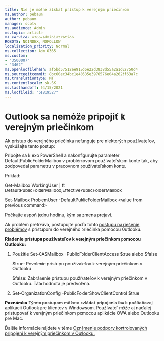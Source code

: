 ```yaml
---
title: Nie je možné získať prístup k verejným priečinkom
ms.author: pebaum
author: pebaum
manager: scotv
ms.audience: Admin
ms.topic: article
ms.service: o365-administration
ROBOTS: NOINDEX, NOFOLLOW
localization_priority: Normal
ms.collection: Adm_O365
ms.custom:
- "3500007"
- "3462"
ms.openlocfilehash: af5bd57512ee917d6e22d3838d55a2a1d62750d4
ms.sourcegitcommit: 8bc60ec34bc1e40685e3976576e04a2623f63a7c
ms.translationtype: MT
ms.contentlocale: sk-SK
ms.lasthandoff: 04/15/2021
ms.locfileid: "51819527"
---
```

# <a name="outlook-cannot-connect-to-public-folders"></a>Outlook sa nemôže pripojiť k verejným priečinkom

Ak prístup do verejného priečinka nefunguje pre niektorých používateľov, vyskúšajte tento postup:

Pripojte sa k exo PowerShell a nakonfigurujte parameter DefaultPublicFolderMailbox v problémovom používateľskom konte tak, aby zodpovedal parametru v pracovnom používateľskom konte.

Príklad:

Get-Mailbox WorkingUser | ft DefaultPublicFolderMailbox,EffectivePublicFolderMailbox

Set-Mailbox ProblemUser -DefaultPublicFolderMailbox \<value from previous command>

Počkajte aspoň jednu hodinu, kým sa zmena prejaví.

Ak problém pretrváva, postupujte podľa tohto [postupu na riešenie problémov](https://aka.ms/pfcte) s prístupom do verejného priečinka pomocou Outlooku.
 
**Riadenie prístupu používateľov k verejným priečinkom pomocou Outlooku:**

1.  Použitie Set-CASMailbox <mailboxname> -PublicFolderClientAccess $true alebo $false  
      
    $true: Povolenie prístupu používateľov k verejným priečinkom v Outlooku  
      
    $false: Zabránenie prístupu používateľov k verejným priečinkom v Outlooku. Táto hodnota je predvolená.  
        
2.  Set-OrganizationConfig -PublicFolderShowClientControl $true   
      
**Poznámka** Týmto postupom môžete ovládať pripojenia iba k počítačovej aplikácii Outlook pre klientov s Windowsom. Používateľ môže aj naďalej pristupovať k verejným priečinkom pomocou aplikácie OWA alebo Outlooku pre Mac.
 
Ďalšie informácie nájdete v téme [Oznámenie podpory kontrolovaných pripojení k verejným priečinkom v Outlooku.](https://aka.ms/controlpf)